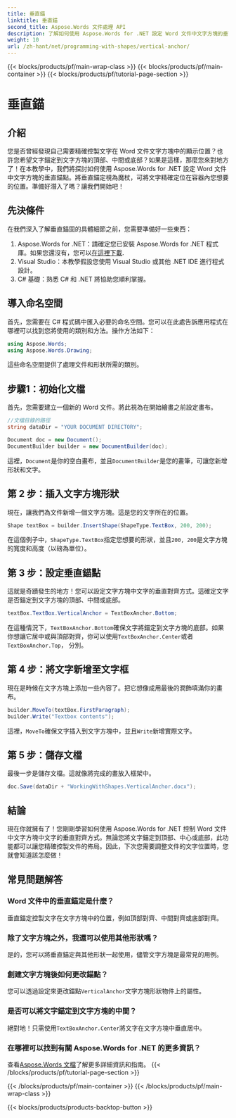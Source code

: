 ```yaml
---
title: 垂直錨
linktitle: 垂直錨
second_title: Aspose.Words 文件處理 API
description: 了解如何使用 Aspose.Words for .NET 設定 Word 文件中文字方塊的垂直錨點位置。包括簡單的逐步指南。
weight: 10
url: /zh-hant/net/programming-with-shapes/vertical-anchor/
---
```


{{< blocks/products/pf/main-wrap-class >}}
{{< blocks/products/pf/main-container >}}
{{< blocks/products/pf/tutorial-page-section >}}

# 垂直錨

## 介紹

您是否曾經發現自己需要精確控製文字在 Word 文件文字方塊中的顯示位置？也許您希望文字錨定到文字方塊的頂部、中間或底部？如果是這樣，那麼您來對地方了！在本教學中，我們將探討如何使用 Aspose.Words for .NET 設定 Word 文件中文字方塊的垂直錨點。將垂直錨定視為魔杖，可將文字精確定位在容器內您想要的位置。準備好潛入了嗎？讓我們開始吧！

## 先決條件

在我們深入了解垂直錨固的具體細節之前，您需要準備好一些東西：

1.  Aspose.Words for .NET：請確定您已安裝 Aspose.Words for .NET 程式庫。如果您還沒有，您可以[在這裡下載](https://releases.aspose.com/words/net/).
2. Visual Studio：本教學假設您使用 Visual Studio 或其他 .NET IDE 進行程式設計。
3. C# 基礎：熟悉 C# 和 .NET 將協助您順利掌握。

## 導入命名空間

首先，您需要在 C# 程式碼中匯入必要的命名空間。您可以在此處告訴應用程式在哪裡可以找到您將使用的類別和方法。操作方法如下：

```csharp
using Aspose.Words;
using Aspose.Words.Drawing;
```

這些命名空間提供了處理文件和形狀所需的類別。

## 步驟1：初始化文檔

首先，您需要建立一個新的 Word 文件。將此視為在開始繪畫之前設定畫布。

```csharp
//文檔目錄的路徑
string dataDir = "YOUR DOCUMENT DIRECTORY";

Document doc = new Document();
DocumentBuilder builder = new DocumentBuilder(doc);
```

這裡，`Document`是你的空白畫布，並且`DocumentBuilder`是您的畫筆，可讓您新增形狀和文字。

## 第 2 步：插入文字方塊形狀

現在，讓我們為文件新增一個文字方塊。這是您的文字所在的位置。 

```csharp
Shape textBox = builder.InsertShape(ShapeType.TextBox, 200, 200);
```

在這個例子中，`ShapeType.TextBox`指定您想要的形狀，並且`200, 200`是文字方塊的寬度和高度（以磅為單位）。

## 第 3 步：設定垂直錨點

這就是奇蹟發生的地方！您可以設定文字方塊中文字的垂直對齊方式。這確定文字是否錨定到文字方塊的頂部、中間或底部。

```csharp
textBox.TextBox.VerticalAnchor = TextBoxAnchor.Bottom;
```

在這種情況下，`TextBoxAnchor.Bottom`確保文字將錨定到文字方塊的底部。如果你想讓它居中或與頂部對齊，你可以使用`TextBoxAnchor.Center`或者`TextBoxAnchor.Top`， 分別。

## 第 4 步：將文字新增至文字框

現在是時候在文字方塊上添加一些內容了。把它想像成用最後的潤飾填滿你的畫布。

```csharp
builder.MoveTo(textBox.FirstParagraph);
builder.Write("Textbox contents");
```

這裡，`MoveTo`確保文字插入到文字方塊中，並且`Write`新增實際文字。

## 第 5 步：儲存文檔

最後一步是儲存文檔。這就像將完成的畫放入框架中。

```csharp
doc.Save(dataDir + "WorkingWithShapes.VerticalAnchor.docx");
```

## 結論

現在你就擁有了！您剛剛學習如何使用 Aspose.Words for .NET 控制 Word 文件中文字方塊中文字的垂直對齊方式。無論您將文字錨定到頂部、中心或底部，此功能都可以讓您精確控製文件的佈局。因此，下次您需要調整文件的文字位置時，您就會知道該怎麼做！

## 常見問題解答

### Word 文件中的垂直錨定是什麼？
垂直錨定控製文字在文字方塊中的位置，例如頂部對齊、中間對齊或底部對齊。

### 除了文字方塊之外，我還可以使用其他形狀嗎？
是的，您可以將垂直錨定與其他形狀一起使用，儘管文字方塊是最常見的用例。

### 創建文字方塊後如何更改錨點？
您可以透過設定來更改錨點`VerticalAnchor`文字方塊形狀物件上的屬性。

### 是否可以將文字錨定到文字方塊的中間？
絕對地！只需使用`TextBoxAnchor.Center`將文字在文字方塊中垂直居中。

### 在哪裡可以找到有關 Aspose.Words for .NET 的更多資訊？
查看[Aspose.Words 文檔](https://reference.aspose.com/words/net/)了解更多詳細資訊和指南。
{{< /blocks/products/pf/tutorial-page-section >}}

{{< /blocks/products/pf/main-container >}}
{{< /blocks/products/pf/main-wrap-class >}}

{{< blocks/products/products-backtop-button >}}
